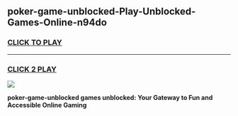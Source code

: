 
## poker-game-unblocked-Play-Unblocked-Games-Online-n94do
<h3>
<a href="https://premium76.site?title=poker-game-unblocked&ref=25A">CLICK TO PLAY</a></h3>
<hr>

<h3>
<a href="https://premium76.site?title=poker-game-unblocked&ref=25A">CLICK 2 PLAY</a>
  
</h3>

<a href="https://premium76.site?title=poker-game-unblocked&ref=25A"><img src="https://clearcache.store/games.png"></a>


**poker-game-unblocked games unblocked: Your Gateway to Fun and Accessible Online Gaming**
